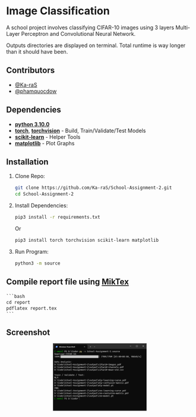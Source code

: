 # Image Classification
A school project involves classifying CIFAR-10 images using 3 layers Multi-Layer Perceptron and Convolutional Neural Network.

Outputs directories are displayed on terminal. Total runtime is way longer than it should have been.

## Contributors
- [@Ka-raS](https://github.com/Ka-raS)
- [@phamquocdow](https://github.com/phamquocdow)

## Dependencies
- [**python 3.10.0**](https://www.python.org/downloads/release/python-3100/)
- [**torch**](https://pypi.org/project/torch/), [**torchvision**](https://pypi.org/project/torchvision/) - Build, Train/Validate/Test Models
- [**scikit-learn**](https://pypi.org/project/scikit-learn/) - Helper Tools
- [**matplotlib**](https://pypi.org/project/matplotlib/) - Plot Graphs

## Installation
1. Clone Repo:
    ```bash
    git clone https://github.com/Ka-raS/School-Assignment-2.git
    cd School-Assignment-2
    ```

2. Install Dependencies:
    ```bash
    pip3 install -r requirements.txt
    ```

    Or
    ```bash
    pip3 install torch torchvision scikit-learn matplotlib
    ```

3. Run Program:
    ```bash
    python3 -m source
    ```

## Compile report file using [MikTex](https://miktex.org/download)
    ```bash
    cd report
    pdflatex report.tex
    ```

## Screenshot
<div align="center">
  <img src="output/screenshot.png" style="width: 50%;"/>
</div>